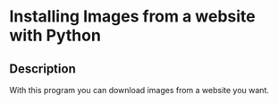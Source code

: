 # Installing Images from a website with Python

## Description
With this program you can download images from a website you want.
